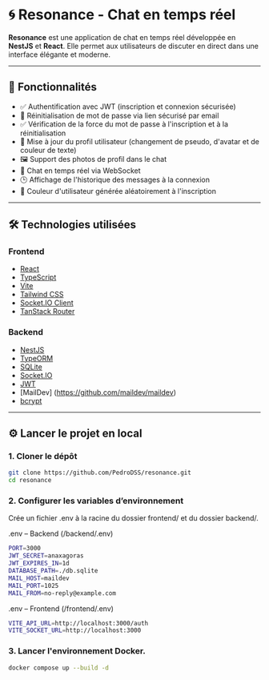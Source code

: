 # 🌀 Resonance - Chat en temps réel

**Resonance** est une application de chat en temps réel développée en **NestJS** et **React**. 
Elle permet aux utilisateurs de discuter en direct dans une interface élégante et moderne.

---

## 🚀 Fonctionnalités

- ✅ Authentification avec JWT (inscription et connexion sécurisée)
- 🔐 Réinitialisation de mot de passe via lien sécurisé par email
- ✅ Vérification de la force du mot de passe à l'inscription et à la réinitialisation
- 👤 Mise à jour du profil utilisateur (changement de pseudo, d'avatar et de couleur de texte)
- 🖼️ Support des photos de profil dans le chat
- 💬 Chat en temps réel via WebSocket
- 🕒 Affichage de l'historique des messages à la connexion
- 🎨 Couleur d'utilisateur générée aléatoirement à l'inscription

---

## 🛠️ Technologies utilisées

### Frontend

- [React](https://reactjs.org/)
- [TypeScript](https://www.typescriptlang.org/)
- [Vite](https://vitejs.dev/)
- [Tailwind CSS](https://tailwindcss.com/)
- [Socket.IO Client](https://socket.io/)
- [TanStack Router](https://tanstack.com/router)

### Backend

- [NestJS](https://nestjs.com/)
- [TypeORM](https://typeorm.io/)
- [SQLite](https://www.sqlite.org/)
- [Socket.IO](https://socket.io/)
- [JWT](https://jwt.io/)
- [MailDev] (https://github.com/maildev/maildev)
- [bcrypt](https://www.npmjs.com/package/bcrypt)

---

## ⚙️ Lancer le projet en local

### 1. Cloner le dépôt

```bash
git clone https://github.com/PedroDSS/resonance.git
cd resonance
```

### 2. Configurer les variables d’environnement
Crée un fichier .env à la racine du dossier frontend/ et du dossier backend/.

.env – Backend (/backend/.env)
```bash
PORT=3000
JWT_SECRET=anaxagoras
JWT_EXPIRES_IN=1d
DATABASE_PATH=./db.sqlite
MAIL_HOST=maildev
MAIL_PORT=1025
MAIL_FROM=no-reply@example.com
```

.env – Frontend (/frontend/.env)
```bash
VITE_API_URL=http://localhost:3000/auth
VITE_SOCKET_URL=http://localhost:3000
```

### 3. Lancer l'environnement Docker.
```bash
docker compose up --build -d
```